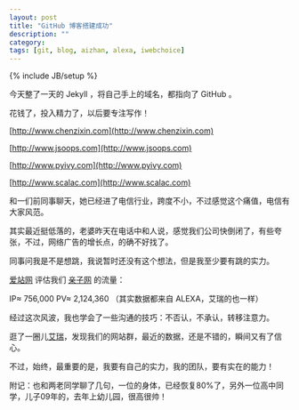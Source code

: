 ```yaml
---
layout: post
title: "GitHub 博客搭建成功"
description: ""
category: 
tags: [git, blog, aizhan, alexa, iwebchoice]
---
```

{% include JB/setup %}

今天整了一天的 Jekyll ，将自己手上的域名，都指向了 GitHub 。

花钱了，投入精力了，以后要专注写作！

[http://www.chenzixin.com](http://www.chenzixin.com)

[http://www.jsoops.com](http://www.jsoops.com)

[http://www.pyivy.com](http://www.pyivy.com)

[http://www.scalac.com](http://www.scalac.com)

和一们前同事聊天，她已经进了电信行业，跨度不小，不过感觉这个痛值，电信有大家风范。

其实最近挺低落的，老婆昨天在电话中和人说，感觉我们公司快倒闭了，有些夸张，不过，网络广告的增长点，的确不好找了。

同事问我是不是想跳，我说暂时还没有这个想法，但是我至少要有跳的实力。

[爱站网](http://www.aizhan.com) 评估我们 [亲子网](http://www.pcbaby.com.cn) 的流量：

IP≈ 756,000 PV≈ 2,124,360 （其实数据都来自 ALEXA，艾瑞的也一样）

经过这次风波，我也学会了一些沟通的技巧：不否认，不承认，转移注意力。

逛了一圈儿[艾瑞](http://www.iwebchoice.com/Html/Class_34.shtml)，发现我们的网站群，最近的数据，还是不错的，瞬间又有了信心。

不过，始终，最重要的是，我要有自己的实力，我的团队，要有实在的能力！

附记：也和两老同学聊了几句，一位的身体，已经恢复80%了，另外一位高中同学，儿子09年的，去年上幼儿园，很高很帅！



